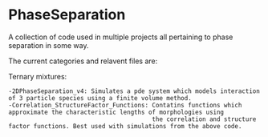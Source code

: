 # PhaseSeparation
A collection of code used in multiple projects all pertaining to phase separation in some way.

The current categories and relavent files are:

Ternary mixtures:

    -2DPhaseSeparation_v4: Simulates a pde system which models interaction of 3 particle species using a finite volume method. 
    -Correlation_StructureFactor_Functions: Contatins functions which approximate the characteristic lengths of morphologies using
                                            the correlation and structure factor functions. Best used with simulations from the above code.
